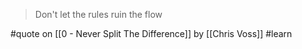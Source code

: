 > Don't let the rules ruin the flow

#quote  on [[0 - Never Split The Difference]] by [[Chris Voss]] #learn 